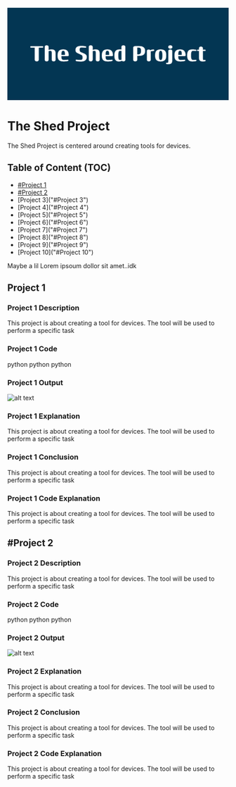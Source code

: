 ![alt text](The_Shed_Project.png)
# The Shed Project
 The Shed Project is centered around creating tools for devices.

## Table of Content (TOC)

 - [#Project 1](https://github.com/Fash-Mayor/The-Shed-Project?tab=readme-ov-file#project-1)
 - [#Project 2](https://github.com/Fash-Mayor/The-Shed-Project?tab=readme-ov-file#project-2)
 - [Project 3]("#Project 3")
 - [Project 4]("#Project 4")
 - [Project 5]("#Project 5")
 - [Project 6]("#Project 6")
 - [Project 7]("#Project 7")
 - [Project 8]("#Project 8")
 - [Project 9]("#Project 9")
 - [Project 10]("#Project 10")

 Maybe a lil Lorem ipsoum dollor sit amet..idk 

## Project 1
### Project 1 Description
This project is about creating a tool for devices. The tool will be used to perform a specific task
### Project 1 Code
python
python
python
### Project 1 Output
![alt text](Project_1.png)
### Project 1 Explanation
This project is about creating a tool for devices. The tool will be used to perform a specific task
### Project 1 Conclusion
This project is about creating a tool for devices. The tool will be used to perform a specific task
### Project 1 Code Explanation
This project is about creating a tool for devices. The tool will be used to perform a specific task


## #Project 2
### Project 2 Description
This project is about creating a tool for devices. The tool will be used to perform a specific task
### Project 2 Code
python
python
python
### Project 2 Output
![alt text](Project_2.png)
### Project 2 Explanation
This project is about creating a tool for devices. The tool will be used to perform a specific task
### Project 2 Conclusion
This project is about creating a tool for devices. The tool will be used to perform a specific task
### Project 2 Code Explanation
This project is about creating a tool for devices. The tool will be used to perform a specific task
